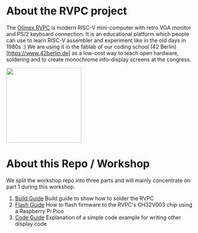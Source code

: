 # About the RVPC project

The [Olimex RVPC](https://github.com/OLIMEX/RVPC) is modern RISC-V mini-computer with retro VGA monitor and PS/2 keyboard connection. It is an educational platform which people can use to learn RISC-V assembler and experiment like in the old days in 1980s :) We are using it in the fablab of our coding school (42 Berlin)[https://www.42berlin.de] as a low-cost way to teach open hardware, soldering and to create monochrome info-display screens at the congress.

<img src="DOCUMENTS/RVPC-1.jpg" height=200>

# About this Repo / Workshop

We split the workshop repo into three parts and will mainly concentrate on part 1 during this workshop.

 1. [Build Guide](./BUILD_GUIDE.md) Build guide to show how to solder the RVPC
 2. [Flash Guide](./FLASH_GUIDE.md) How to flash firmware to the RVPC's CH32V003 chip using a Raspberry Pi Pico
 3. [Code Guide](./CODE_GUIDE.md) Explanation of a simple code example for writing other display code